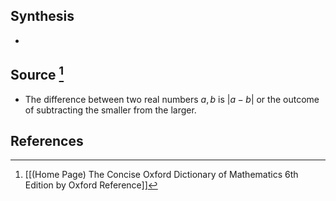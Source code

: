 ## Synthesis
- 
## Source [^1]
- The difference between two real numbers $a, b$ is $|a-b|$ or the outcome of subtracting the smaller from the larger.
## References

[^1]: [[(Home Page) The Concise Oxford Dictionary of Mathematics 6th Edition by Oxford Reference]]